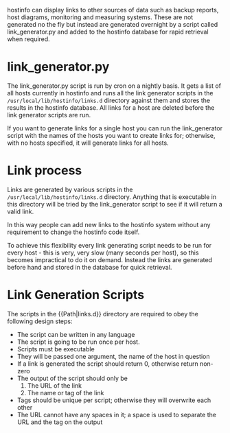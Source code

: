 hostinfo can display links to other sources of data such as backup reports, host diagrams, monitoring  and measuring systems. These are not generated no the fly but instead are generated overnight by a script called link\_generator.py and added to the hostinfo database for rapid retrieval when required.

# link\_generator.py #
The link\_generator.py script is run by cron on a nightly basis. It gets a list of all hosts currently in hostinfo and runs all the link generator scripts in the `/usr/local/lib/hostinfo/links.d` directory against them and stores the results in the hostinfo database. All links for a host are deleted before the link generator scripts are run.

If you want to generate links for a single host you can run the link\_generator script with the names of the hosts you want to create links for; otherwise, with no hosts specified, it will generate links for all hosts.

# Link process #
Links are generated by various scripts in the `/usr/local/lib/hostinfo/links.d` directory. Anything that is executable in this directory will be tried by the link\_generator script to see if it will return a valid link.

In this way people can add new links to the hostinfo system without any requirement to change the hostinfo code itself.

To achieve this flexibility every link generating script needs to be run for every host - this is very, very slow (many seconds per host), so this becomes impractical to do it on demand. Instead the links are generated before hand and stored in the database for quick retrieval.

# Link Generation Scripts #

The scripts in the {{Path|links.d}} directory are required to obey the following design steps:
  * The script can be written in any language
  * The script is going to be run once per host.
  * Scripts must be executable
  * They will be passed one argument, the name of the host in question
  * If a link is generated the script should return 0, otherwise return non-zero
  * The output of the script should only be
    1. The URL of the link
    1. The name or tag of the link
  * Tags should be unique per script; otherwise they will overwrite each other
  * The URL cannot have any spaces in it; a space is used to separate the URL and the tag on the output